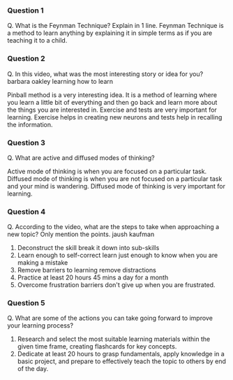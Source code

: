 ### Question 1
Q. What is the Feynman Technique? Explain in 1 line.
Feynman Technique is a method to learn anything by explaining it in simple terms as if you are teaching it to a child.

### Question 2
Q. In this video, what was the most interesting story or idea for you? barbara oakley learning how to learn

Pinball method is a very interesting idea. It is a method of learning where you learn a little bit of everything and then go back and learn more about the things you are interested in.
Exercise and tests are very important for learning. Exercise helps in creating new neurons and tests help in recalling the information.

### Question 3
Q. What are active and diffused modes of thinking?

Active mode of thinking is when you are focused on a particular task. Diffused mode of thinking is when you are not focused on a particular task and your mind is wandering. Diffused mode of thinking is very important for learning.

### Question 4
Q. According to the video, what are the steps to take when approaching a new topic? Only mention the points. jaush kaufman

1. Deconstruct the skill break it down into sub-skills
2. Learn enough to self-correct learn just enough to know when you are making a mistake
3. Remove barriers to learning remove distractions
4. Practice at least 20 hours 45 mins a day for a month
5. Overcome frustration barriers don't give up when you are frustrated.


### Question 5
Q. What are some of the actions you can take going forward to improve your learning process?

1. Research and select the most suitable learning materials within the given time frame, creating flashcards for key concepts.
2. Dedicate at least 20 hours to grasp fundamentals, apply knowledge in a basic project, and prepare to effectively teach the topic to others by end of the day.